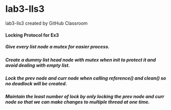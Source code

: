 # lab3-lls3
lab3-lls3 created by GitHub Classroom
#### Locking Protocol for Ex3

##### Give every list node a mutex for easier process. 
##### Create a dummy list head node with mutex when init to protect it and avoid dealing with empty list.
##### Lock the prev node and curr node when calling reference() and clean() so no deadlock will be created.
##### Maintain the least number of lock by only locking the prev node and curr node so that we can make changes to multiple thread at one time.
